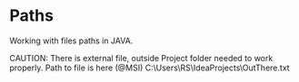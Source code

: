 # Paths
Working with files paths in JAVA.

CAUTION: There is external file, outside Project folder needed to work properly.
Path to file is here (@MSI) C:\Users\RS\IdeaProjects\OutThere.txt